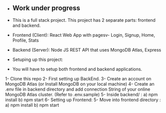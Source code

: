 - ## Work under progress
- This is a full stack project. This project has 2 separate parts: frontend and backend.
- Frontend (Client): React Web App with pagesv- Login, Signup, Home, Profile, Stats
- Backend (Server): Node JS REST API that uses MongoDB Atlas, Express

- Setuping up this project:
- You will have to setup both frontend and backend applications.

1- Clone this repo
2- First setting up BackEnd.
3- Create an account on MongoDB Atlas (or Install MongoDB on your local machine)
4- Create an .env file in backend directory and add connection String of your online MongoDB Atlas cluster. (Refer to .env.sample)
5- Inside backend/ : a) npm install b) npm start
6- Setting up Frontend:
5- Move into frontend directory : a) npm install b) npm start
